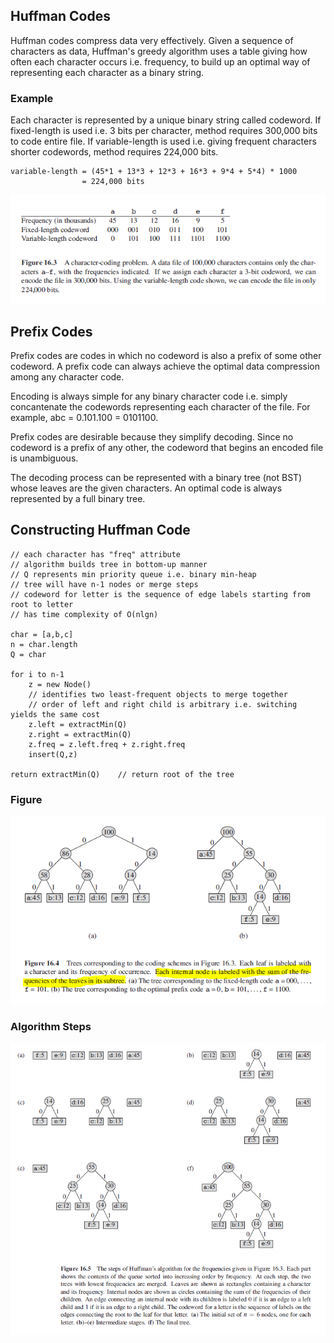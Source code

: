 ## Huffman Codes

Huffman codes compress data very effectively. Given a sequence of characters as data, Huffman's greedy algorithm uses a table giving how often each character occurs i.e. frequency, to build up an optimal way of representing each character as a binary string.

### Example

Each character is represented by a unique binary string called codeword. If fixed-length is used i.e. 3 bits per character, method requires 300,000 bits to code entire file. If variable-length is used i.e. giving frequent characters shorter codewords, method requires 224,000 bits.

```
variable-length = (45*1 + 13*3 + 12*3 + 16*3 + 9*4 + 5*4) * 1000
                = 224,000 bits
```

<img src="../../assets/huffman-code-example.PNG">

## Prefix Codes

Prefix codes are codes in which no codeword is also a prefix of some other codeword. A prefix code can always achieve the optimal data compression among any character code.

Encoding is always simple for any binary character code i.e. simply concantenate the codewords representing each character of the file. For example, abc = 0.101.100 = 0101100.

Prefix codes are desirable because they simplify decoding. Since no codeword is a prefix of any other, the codeword that begins an encoded file is unambiguous.

The decoding process can be represented with a binary tree (not BST) whose leaves are the given characters. An optimal code is always represented by a full binary tree.

## Constructing Huffman Code

```
// each character has "freq" attribute
// algorithm builds tree in bottom-up manner
// Q represents min priority queue i.e. binary min-heap
// tree will have n-1 nodes or merge steps
// codeword for letter is the sequence of edge labels starting from root to letter
// has time complexity of O(nlgn)

char = [a,b,c]
n = char.length
Q = char

for i to n-1
    z = new Node()
    // identifies two least-frequent objects to merge together
    // order of left and right child is arbitrary i.e. switching yields the same cost
    z.left = extractMin(Q)
    z.right = extractMin(Q)
    z.freq = z.left.freq + z.right.freq
    insert(Q,z)

return extractMin(Q)    // return root of the tree

```

### Figure

<img src="../../assets/huffman-code-trees.PNG">

### Algorithm Steps

<img src="../../assets/huffman-code-sequence.PNG">
